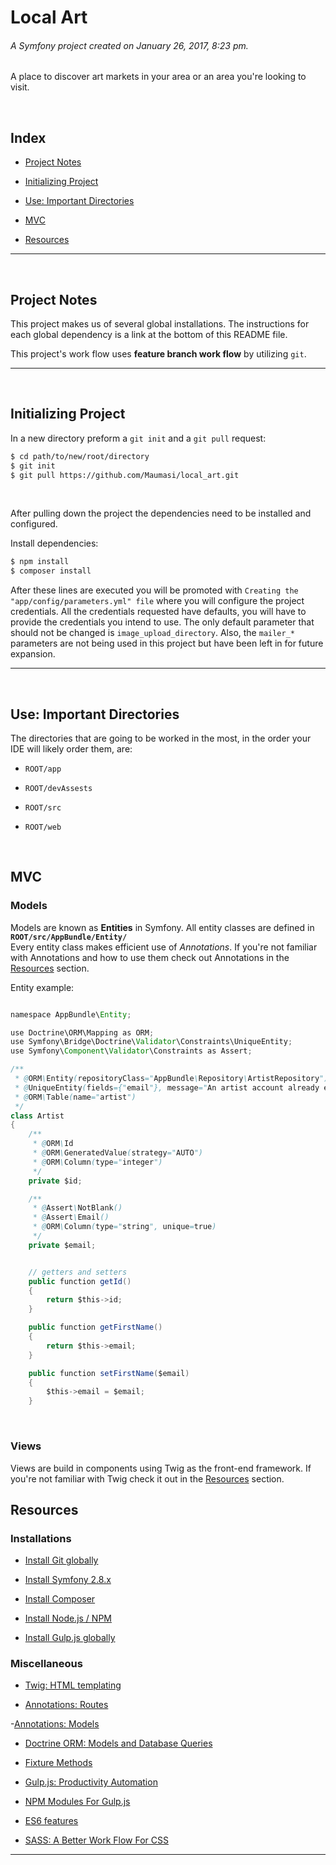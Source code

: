 # Local Art

###### A Symfony project created on January 26, 2017, 8:23 pm. <br>
 A place to discover art markets in your area or an area you're looking to visit.

<br>

## Index

- [Project Notes](#user-content-project-notes)

- [Initializing Project](#user-content-initializing-project)

- [Use: Important Directories](#user-content-use-important-directories)

- [MVC](#user-content-mvc)



- [Resources](#user-content-resources)

---
<br>

## Project Notes

This project makes us of several global installations. The instructions for each global dependency is a link at the bottom of this README file.

This project's work flow uses **feature branch work flow** by utilizing `git`.

---
<br>


## Initializing Project

In a new directory preform a `git init` and a `git pull` request:
```bash
$ cd path/to/new/root/directory
$ git init
$ git pull https://github.com/Maumasi/local_art.git
```
<br>

After pulling down the project the dependencies need to be installed and configured. <br>

Install dependencies:
```bash
$ npm install
$ composer install
```
After these lines are executed you will be promoted with `Creating the "app/config/parameters.yml" file` where you will configure the project credentials. All the credentials requested have defaults, you will have to provide the credentials you intend to use. The only default parameter that should not be changed is `image_upload_directory`. Also, the `mailer_*` parameters are not being used in this project but have been left in for future expansion.

---
<br>

## Use: Important Directories

The directories that are going to be worked in the most, in the order your IDE will likely order them, are:

- `ROOT/app`

- `ROOT/devAssests`

- `ROOT/src`

- `ROOT/web`

<br>

## MVC

### Models
Models are known as **Entities** in Symfony. All entity classes are defined in **`ROOT/src/AppBundle/Entity/`** <br>
Every entity class makes efficient use of *Annotations*. If you're not familiar with Annotations and how to use them check out Annotations in the [Resources](#user-content-resources) section.
<br>

Entity example:

```java

namespace AppBundle\Entity;

use Doctrine\ORM\Mapping as ORM;
use Symfony\Bridge\Doctrine\Validator\Constraints\UniqueEntity;
use Symfony\Component\Validator\Constraints as Assert;

/**
 * @ORM\Entity(repositoryClass="AppBundle\Repository\ArtistRepository")
 * @UniqueEntity(fields={"email"}, message="An artist account already exists with this email")
 * @ORM\Table(name="artist")
 */
class Artist
{
    /**
     * @ORM\Id
     * @ORM\GeneratedValue(strategy="AUTO")
     * @ORM\Column(type="integer")
     */
    private $id;

    /**
     * @Assert\NotBlank()
     * @Assert\Email()
     * @ORM\Column(type="string", unique=true)
     */
    private $email;


    // getters and setters
    public function getId()
    {
        return $this->id;
    }

    public function getFirstName()
    {
        return $this->email;
    }

    public function setFirstName($email)
    {
        $this->email = $email;
    }
```
<br>

### Views
Views are build in components using Twig as the front-end framework. If you're not familiar with Twig check it out in the [Resources](#user-content-resources) section. 

























## Resources

### Installations

- [Install Git globally](https://git-scm.com/book/en/v2/Getting-Started-Installing-Git)

- [Install Symfony 2.8.x](https://symfony.com/download)

- [Install Composer](https://getcomposer.org/download/)

- [Install Node.js / NPM](https://nodejs.org/en/)

- [Install Gulp.js globally](https://gulp.readme.io/docs)

### Miscellaneous

- [Twig: HTML templating](http://twig.sensiolabs.org)

- [Annotations: Routes](https://www.sitepoint.com/getting-started-symfony2-route-annotations/)

-[Annotations: Models](http://symfony.com/doc/2.8/doctrine/reverse_engineering.html)

- [Doctrine ORM: Models and Database Queries](http://symfony.com/doc/current/doctrine.html)

- [Fixture Methods](https://github.com/fzaninotto/Faker)

- [Gulp.js: Productivity Automation](https://gulp.readme.io/docs)

- [NPM Modules For Gulp.js](https://www.npmjs.com/search?q=gulp&page=1&ranking=optimal)

- [ES6 features](http://es6-features.org/#Constants)

- [SASS: A Better Work Flow For CSS](http://sass-lang.com/documentation/file.SASS_REFERENCE.html)

---
<br>
